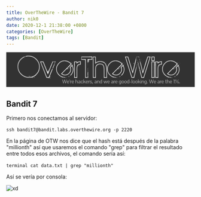 ```yaml
---
title: OverTheWire - Bandit 7
author: nik0
date: 2020-12-1 21:38:00 +0800
categories: [OverTheWire]
tags: [Bandit]
---
```


![OTW](/assets/img/sample/OTW.png)

## Bandit 7

Primero nos conectamos al servidor:

```terminal
ssh bandit7@bandit.labs.overthewire.org -p 2220
```

En la página de OTW nos dice que el hash está después de la palabra "millionth" así que usaremos el comando "grep" para filtrar el resultado entre todos esos archivos, el comando sería así: 

```terminal cat data.txt | grep "millionth"```

Así se vería por consola:

![xd](/assets/img/sample/COOL.png)


